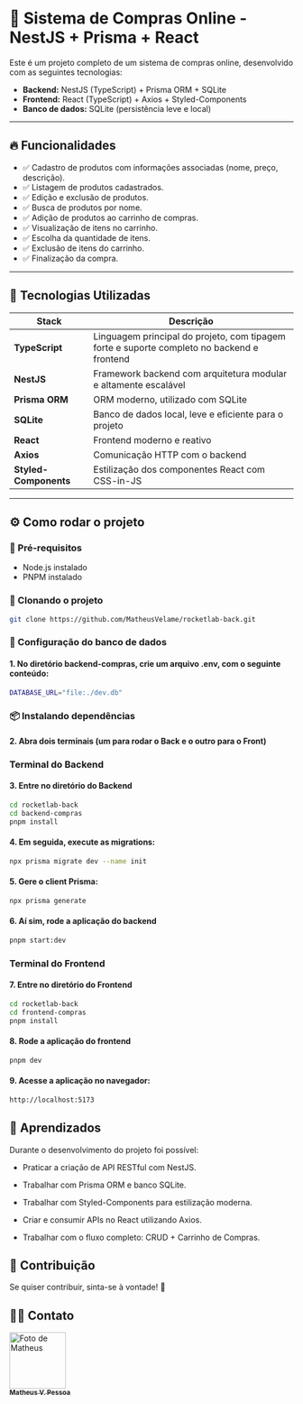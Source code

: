 # 🛒 Sistema de Compras Online - NestJS + Prisma + React

Este é um projeto completo de um sistema de compras online, desenvolvido com as seguintes tecnologias:

- **Backend:** NestJS (TypeScript) + Prisma ORM + SQLite
- **Frontend:** React (TypeScript) + Axios + Styled-Components
- **Banco de dados:** SQLite (persistência leve e local)

---

## 🔥 Funcionalidades

- ✅ Cadastro de produtos com informações associadas (nome, preço, descrição).
- ✅ Listagem de produtos cadastrados.
- ✅ Edição e exclusão de produtos.
- ✅ Busca de produtos por nome.
- ✅ Adição de produtos ao carrinho de compras.
- ✅ Visualização de itens no carrinho.
- ✅ Escolha da quantidade de itens.
- ✅ Exclusão de itens do carrinho.
- ✅ Finalização da compra.

---

## 🚀 Tecnologias Utilizadas

| Stack | Descrição |
| ---- | ----------- |
| **TypeScript** | Linguagem principal do projeto, com tipagem forte e suporte completo no backend e frontend |
| **NestJS** | Framework backend com arquitetura modular e altamente escalável |
| **Prisma ORM** | ORM moderno, utilizado com SQLite |
| **SQLite** | Banco de dados local, leve e eficiente para o projeto |
| **React** | Frontend moderno e reativo |
| **Axios** | Comunicação HTTP com o backend |
| **Styled-Components** | Estilização dos componentes React com CSS-in-JS |


---

## ⚙ Como rodar o projeto

### 🔧 Pré-requisitos

- Node.js instalado
- PNPM instalado

### 🔨 Clonando o projeto

```bash
git clone https://github.com/MatheusVelame/rocketlab-back.git
```

### 💾 Configuração do banco de dados

#### 1. No diretório backend-compras, crie um arquivo **.env**, com o seguinte conteúdo:

```bash
DATABASE_URL="file:./dev.db"
```

### 📦 Instalando dependências

#### 2. Abra dois terminais (um para rodar o Back e o outro para o Front)

### Terminal do Backend

#### 3. Entre no diretório do Backend

```bash
cd rocketlab-back
cd backend-compras
pnpm install
```

#### 4. Em seguida, execute as migrations:

```bash
npx prisma migrate dev --name init
```

#### 5. Gere o client Prisma:

```bash
npx prisma generate
```

#### 6. Aí sim, rode a aplicação do backend

```bash
pnpm start:dev
```

### Terminal do Frontend

#### 7. Entre no diretório do Frontend

```bash
cd rocketlab-back
cd frontend-compras
pnpm install
```

#### 8. Rode a aplicação do frontend

```bash
pnpm dev
```

#### 9. Acesse a aplicação no navegador:

```bash
http://localhost:5173
```

## 🧠 Aprendizados

Durante o desenvolvimento do projeto foi possível:

- Praticar a criação de API RESTful com NestJS.

- Trabalhar com Prisma ORM e banco SQLite.

- Trabalhar com Styled-Components para estilização moderna.

- Criar e consumir APIs no React utilizando Axios.

- Trabalhar com o fluxo completo: CRUD + Carrinho de Compras.

## 🤝 Contribuição

Se quiser contribuir, sinta-se à vontade! 🎉

## 👨‍💻 Contato

<a href="https://github.com/MatheusVelame">
  <img src="https://avatars.githubusercontent.com/MatheusVelame" width="100px;" alt="Foto de Matheus"/><br>
  <sub>
    <b>Matheus V. Pessoa</b>
  </sub>
</a>
